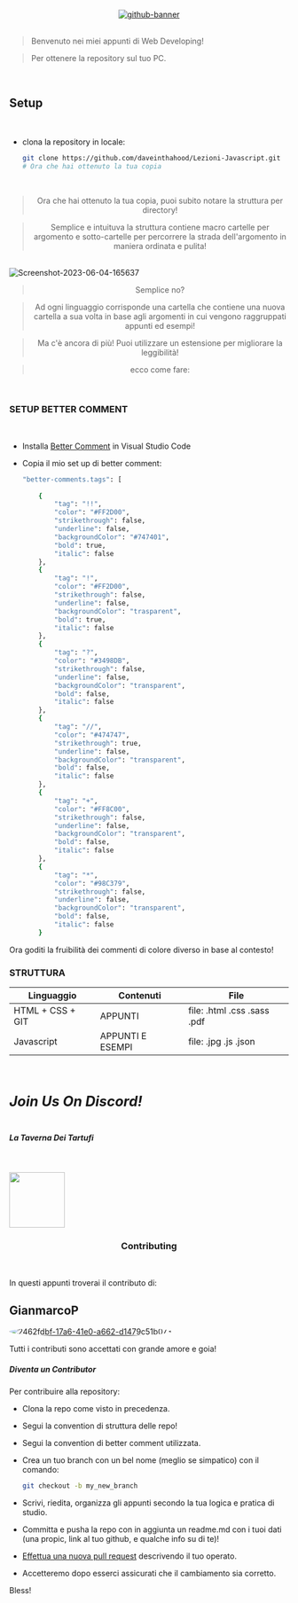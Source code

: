 <br/>

<div align="center">
	<a href="https://github.com/GabrieleBarberio"><img src="https://i.ibb.co/f0cSy7k/github-banner.jpg" alt="github-banner" border="0"></a>

<br/>

</div>

<br/>


>Benvenuto nei miei appunti di Web Developing!

> Per ottenere la repository sul tuo PC.

<br/>

## Setup &nbsp; 
<br/>

- clona la repository in locale:

    ```sh
    git clone https://github.com/daveinthahood/Lezioni-Javascript.git
    # Ora che hai ottenuto la tua copia
    ```

    <br/>
<div align="center">

> Ora che hai ottenuto la tua copia, puoi subito notare la struttura per directory!

> Semplice e intuituva la struttura contiene macro cartelle per argomento e sotto-cartelle per percorrere la strada dell'argomento in maniera ordinata e pulita!

</div>
<br/>

<img src="https://i.ibb.co/HqmJ7Lg/Screenshot-2023-06-04-165637.png" alt="Screenshot-2023-06-04-165637" border="0">
<br/>

<div align="center">

> Semplice no? 

> Ad ogni linguaggio corrisponde una cartella che contiene una nuova cartella a sua volta in base agli argomenti in cui vengono raggruppati appunti ed esempi!

> Ma c'è ancora di più! Puoi utilizzare un estensione per migliorare la leggibilità!

> ecco come fare:
</div>

<br/>

<div >
<h3 style = "font-weight: bold;"> SETUP BETTER COMMENT
</h3>
</div>

<br/>

- Installa <a href="https://marketplace.visualstudio.com/items?itemName=aaron-bond.better-comments">Better Comment</a> in Visual Studio Code  

- Copia il mio set up di better comment:

    ```sh
   "better-comments.tags": [
        
        {
            "tag": "!!",
            "color": "#FF2D00",
            "strikethrough": false,
            "underline": false,
            "backgroundColor": "#747401",
            "bold": true,
            "italic": false
        },
        {
            "tag": "!",
            "color": "#FF2D00",
            "strikethrough": false,
            "underline": false,
            "backgroundColor": "trasparent",
            "bold": true,
            "italic": false
        },
        {
            "tag": "?",
            "color": "#3498DB",
            "strikethrough": false,
            "underline": false,
            "backgroundColor": "transparent",
            "bold": false,
            "italic": false
        },
        {
            "tag": "//",
            "color": "#474747",
            "strikethrough": true,
            "underline": false,
            "backgroundColor": "transparent",
            "bold": false,
            "italic": false
        },
        {
            "tag": "+",
            "color": "#FF8C00",
            "strikethrough": false,
            "underline": false,
            "backgroundColor": "transparent",
            "bold": false,
            "italic": false
        },
        {
            "tag": "*",
            "color": "#98C379",
            "strikethrough": false,
            "underline": false,
            "backgroundColor": "transparent",
            "bold": false,
            "italic": false
        }
    ```

Ora goditi la fruibilità dei commenti di colore diverso in base al contesto! 
<br/>

<div>
<h3 style = "font-weight: bold;"> STRUTTURA
</h3>
</div>

| Linguaggio | Contenuti | File |
|------------|-----------|------|
| HTML + CSS + GIT| APPUNTI | file: .html .css .sass .pdf |
| Javascript | APPUNTI E ESEMPI | file: .jpg .js .json |

<br/>

<div >
<h5 style = "font-weight: bold; font-size: 25px"> Join Us On Discord!
</h5>
<h5 style = "font-weight: bold; font-size: 20px color: blue;">La Taverna Dei Tartufi
</h5>
</div>
<br/>

<a href="https://discord.gg/D7CwUjWVEp"> <img width="100px" src="https://loghi-famosi.com/wp-content/uploads/2021/02/Discord-Emblema.png" /> </a>

<div align="center">
<h3 style = "font-weight: bold;">Contributing
</h3>
</div>
<br/>

In questi appunti troverai il contributo di: 


##         GianmarcoP

<a href="https://github.com/GianmarcoP93?tab=repositories"><img style= "border-radius : 50%;" src="https://i.ibb.co/rmd9Ydk/2462fdbf-17a6-41e0-a662-d1479c51b073.jpg" alt="2462fdbf-17a6-41e0-a662-d1479c51b073" border="0"></a>

Tutti i contributi sono accettati con grande amore e goia!
<br/>
<div>
<h5 style = "font-weight: bold;"> Diventa un Contributor
</h5>
</div>


Per contribuire alla repository:

- Clona la repo come visto in precedenza.

- Segui la convention di struttura delle repo!

- Segui la convention di better comment utilizzata.

- Crea un tuo branch con un bel nome (meglio se simpatico) con il comando:

    ```sh
    git checkout -b my_new_branch
    ```

- Scrivi, riedita, organizza gli appunti secondo la tua logica e pratica di studio.

- Committa e pusha la repo con in aggiunta un readme.md con i tuoi dati (una propic, link al tuo github, e qualche info su di te)!

- [Effettua una nuova pull request](https://help.github.com/articles/creating-a-pull-request/) descrivendo il tuo operato.

- Accetteremo dopo esserci assicurati che il cambiamento sia corretto.

Bless!